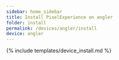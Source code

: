 ```yaml
---
sidebar: home_sidebar
title: Install PixelExperience on angler
folder: install
permalink: /devices/angler/install
device: angler
---
```

{% include templates/device_install.md %}
